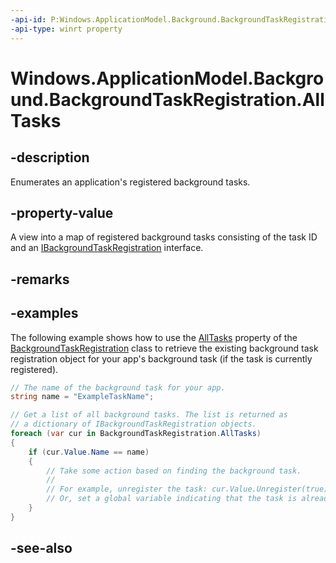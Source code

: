 ```yaml
---
-api-id: P:Windows.ApplicationModel.Background.BackgroundTaskRegistration.AllTasks
-api-type: winrt property
---
```


<!-- Property syntax
public Windows.Foundation.Collections.IMapView<System.Guid, Windows.ApplicationModel.Background.IBackgroundTaskRegistration> AllTasks { get; }
-->

# Windows.ApplicationModel.Background.BackgroundTaskRegistration.AllTasks

## -description
Enumerates an application's registered background tasks.

## -property-value
A view into a map of registered background tasks consisting of the task ID and an [IBackgroundTaskRegistration](ibackgroundtaskregistration.md) interface.

## -remarks

## -examples
The following example shows how to use the [AllTasks](backgroundtaskregistration_alltasks.md) property of the [BackgroundTaskRegistration](backgroundtaskregistration.md) class to retrieve the existing background task registration object for your app's background task (if the task is currently registered).

```csharp
// The name of the background task for your app.
string name = "ExampleTaskName";

// Get a list of all background tasks. The list is returned as
// a dictionary of IBackgroundTaskRegistration objects.
foreach (var cur in BackgroundTaskRegistration.AllTasks)
{
    if (cur.Value.Name == name)
    {
        // Take some action based on finding the background task.
        //
        // For example, unregister the task: cur.Value.Unregister(true);
        // Or, set a global variable indicating that the task is already registered
    }
}
```

## -see-also

